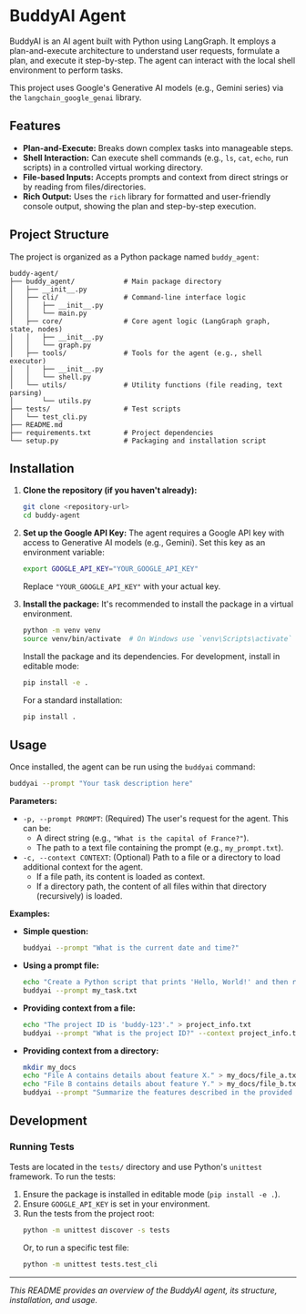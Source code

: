 # BuddyAI Agent

BuddyAI is an AI agent built with Python using LangGraph. It employs a plan-and-execute architecture to understand user requests, formulate a plan, and execute it step-by-step. The agent can interact with the local shell environment to perform tasks.

This project uses Google's Generative AI models (e.g., Gemini series) via the `langchain_google_genai` library.

## Features

*   **Plan-and-Execute:** Breaks down complex tasks into manageable steps.
*   **Shell Interaction:** Can execute shell commands (e.g., `ls`, `cat`, `echo`, run scripts) in a controlled virtual working directory.
*   **File-based Inputs:** Accepts prompts and context from direct strings or by reading from files/directories.
*   **Rich Output:** Uses the `rich` library for formatted and user-friendly console output, showing the plan and step-by-step execution.

## Project Structure

The project is organized as a Python package named `buddy_agent`:

```
buddy-agent/
├── buddy_agent/            # Main package directory
│   ├── __init__.py
│   ├── cli/                # Command-line interface logic
│   │   ├── __init__.py
│   │   └── main.py
│   ├── core/               # Core agent logic (LangGraph graph, state, nodes)
│   │   ├── __init__.py
│   │   └── graph.py
│   ├── tools/              # Tools for the agent (e.g., shell executor)
│   │   ├── __init__.py
│   │   └── shell.py
│   └── utils/              # Utility functions (file reading, text parsing)
│       └── utils.py
├── tests/                  # Test scripts
│   └── test_cli.py
├── README.md
├── requirements.txt        # Project dependencies
└── setup.py                # Packaging and installation script
```

## Installation

1.  **Clone the repository (if you haven't already):**
    ```bash
    git clone <repository-url>
    cd buddy-agent
    ```

2.  **Set up the Google API Key:**
    The agent requires a Google API key with access to Generative AI models (e.g., Gemini). Set this key as an environment variable:
    ```bash
    export GOOGLE_API_KEY="YOUR_GOOGLE_API_KEY"
    ```
    Replace `"YOUR_GOOGLE_API_KEY"` with your actual key.

3.  **Install the package:**
    It's recommended to install the package in a virtual environment.
    ```bash
    python -m venv venv
    source venv/bin/activate  # On Windows use `venv\Scripts\activate`
    ```
    Install the package and its dependencies. For development, install in editable mode:
    ```bash
    pip install -e .
    ```
    For a standard installation:
    ```bash
    pip install .
    ```

## Usage

Once installed, the agent can be run using the `buddyai` command:

```bash
buddyai --prompt "Your task description here"
```

**Parameters:**

*   `-p, --prompt PROMPT`: (Required) The user's request for the agent. This can be:
    *   A direct string (e.g., `"What is the capital of France?"`).
    *   The path to a text file containing the prompt (e.g., `my_prompt.txt`).
*   `-c, --context CONTEXT`: (Optional) Path to a file or a directory to load additional context for the agent.
    *   If a file path, its content is loaded as context.
    *   If a directory path, the content of all files within that directory (recursively) is loaded.

**Examples:**

*   **Simple question:**
    ```bash
    buddyai --prompt "What is the current date and time?"
    ```
*   **Using a prompt file:**
    ```bash
    echo "Create a Python script that prints 'Hello, World!' and then run it." > my_task.txt
    buddyai --prompt my_task.txt
    ```
*   **Providing context from a file:**
    ```bash
    echo "The project ID is 'buddy-123'." > project_info.txt
    buddyai --prompt "What is the project ID?" --context project_info.txt
    ```
*   **Providing context from a directory:**
    ```bash
    mkdir my_docs
    echo "File A contains details about feature X." > my_docs/file_a.txt
    echo "File B contains details about feature Y." > my_docs/file_b.txt
    buddyai --prompt "Summarize the features described in the provided documents." --context my_docs/
    ```

## Development

### Running Tests

Tests are located in the `tests/` directory and use Python's `unittest` framework. To run the tests:

1.  Ensure the package is installed in editable mode (`pip install -e .`).
2.  Ensure `GOOGLE_API_KEY` is set in your environment.
3.  Run the tests from the project root:
    ```bash
    python -m unittest discover -s tests
    ```
    Or, to run a specific test file:
    ```bash
    python -m unittest tests.test_cli
    ```

---
*This README provides an overview of the BuddyAI agent, its structure, installation, and usage.*
